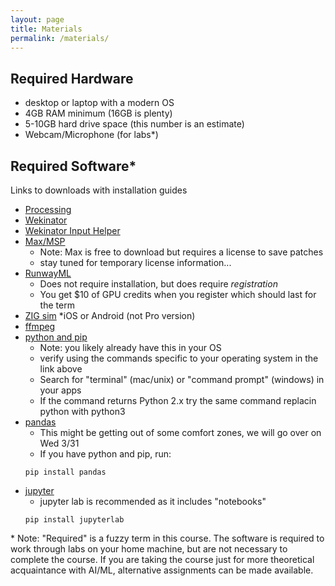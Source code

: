 ```yaml
---
layout: page
title: Materials
permalink: /materials/
---
```

## Required Hardware
* desktop or laptop with a modern OS
* 4GB RAM minimum (16GB is plenty)
* 5-10GB hard drive space (this number is an estimate)
* Webcam/Microphone (for labs\*)

## Required Software\*

Links to downloads with installation guides
* [Processing](https://processing.org/download/)
* [Wekinator](http://www.wekinator.org/downloads/)
* [Wekinator Input Helper](https://github.com/fiebrink1/WekiInputHelper/releases)
* [Max/MSP](https://cycling74.com/downloads)
	* Note: Max is free to download but requires a license to save patches
	* stay tuned for temporary license information...
* [RunwayML](https://app.runwayml.com)
	* Does not require installation, but does require *registration*
	* You get $10 of GPU credits when you register which should last for the term
* [ZIG sim](https://1-10.github.io/zigsim/getting-started.html)
	*iOS or Android (not Pro version)
* [ffmpeg](https://www.ffmpeg.org)
* [python and pip](https://pip.pypa.io/en/stable/installing/)
	* Note: you likely already have this in your OS
	* verify using the commands specific to your operating system in the link above
	* Search for "terminal" (mac/unix) or "command prompt" (windows) in your apps
	* If the command returns Python 2.x try the same command replacin python with python3
* [pandas](https://pandas.pydata.org/pandas-docs/stable/getting_started/install.html)
	* This might be getting out of some comfort zones, we will go over on Wed 3/31
	* If you have python and pip, run:
	```
	pip install pandas
	```
* [jupyter](https://jupyter.org/install)
	* jupyter lab is recommended as it includes "notebooks"
	```
	pip install jupyterlab
	```

\* Note: "Required" is a fuzzy term in this course. The software is required to work through
labs on your home machine, but are not necessary to complete the course. If you are taking the course just for more theoretical acquaintance with AI/ML, alternative assignments can be made available.
